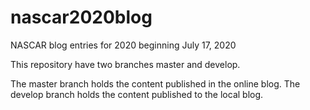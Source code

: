 # nascar2020blog

NASCAR blog entries for 2020 beginning July 17, 2020

This repository have two branches master and develop.

The master branch holds the content published in the online blog.
The develop branch holds the content published to the local blog.
